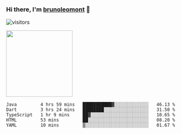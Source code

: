 ### Hi there, I'm [brunoleomont](https://www.linkedin.com/in/brunoleomont/) 👋

![visitors](https://visitor-badge.glitch.me/badge?page_id=page.id)

<img height="180em" src="https://github-readme-stats.vercel.app/api?username=brunoleomont&show_icons=true&hide_border=true&&count_private=true&include_all_commits=true" />

<!--START_SECTION:waka-->
```text
Java         4 hrs 59 mins   ███████████▓░░░░░░░░░░░░░   46.13 % 
Dart         3 hrs 24 mins   ████████░░░░░░░░░░░░░░░░░   31.50 % 
TypeScript   1 hr 9 mins     ██▓░░░░░░░░░░░░░░░░░░░░░░   10.65 % 
HTML         53 mins         ██░░░░░░░░░░░░░░░░░░░░░░░   08.20 % 
YAML         10 mins         ▒░░░░░░░░░░░░░░░░░░░░░░░░   01.67 % 
```
<!--END_SECTION:waka-->

<!--
**brunoleomont/brunoleomont** is a ✨ _special_ ✨ repository because its `README.md` (this file) appears on your GitHub profile.

Here are some ideas to get you started:

- 🔭 I’m currently working on ...
- 🌱 I’m currently learning ...
- 👯 I’m looking to collaborate on ...
- 🤔 I’m looking for help with ...
- 💬 Ask me about ...
- 📫 How to reach me: ...
- 😄 Pronouns: ...
- ⚡ Fun fact: ...
-->
